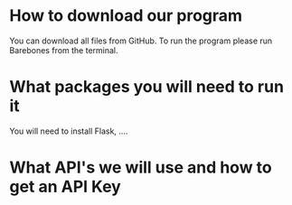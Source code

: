 # How to download our program

You can download all files from GitHub. To run the program please run Barebones from the terminal.

# What packages you will need to run it

You will need to install Flask, ....

# What API's we will use and how to get an API Key

